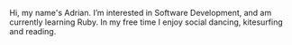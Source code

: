 Hi, my name's Adrian. I’m interested in Software Development, and am currently learning Ruby.
In my free time I enjoy social dancing, kitesurfing and reading.
